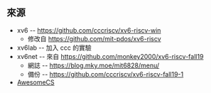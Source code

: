 
## 來源

* xv6 -- https://github.com/cccriscv/xv6-riscv-win
    * 修改自 https://github.com/mit-pdos/xv6-riscv
* xv6lab -- 加入 ccc 的實驗
* xv6net -- 來自 https://github.com/monkey2000/xv6-riscv-fall19
    * 網誌 -- https://blog.mky.moe/mit6828/menu/
    * 備份 -- https://github.com/cccriscv/xv6-riscv-fall19-1
* [AwesomeCS](https://github.com/ianchen0119/AwesomeCS/wiki)
